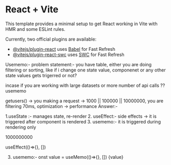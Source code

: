 # React + Vite

This template provides a minimal setup to get React working in Vite with HMR and some ESLint rules.

Currently, two official plugins are available:

- [@vitejs/plugin-react](https://github.com/vitejs/vite-plugin-react/blob/main/packages/plugin-react/README.md) uses [Babel](https://babeljs.io/) for Fast Refresh
- [@vitejs/plugin-react-swc](https://github.com/vitejs/vite-plugin-react-swc) uses [SWC](https://swc.rs/) for Fast Refresh


Usememo:-
problem statement:- you have table, either you are doing filtering or sorting, like if i change one state value, componenet or any other state values gets trigerred or not?

incase if you are working with large datasets or more number of api calls ?? usememo

getusers() -> you making a request -> 1000 || 100000 || 10000000, you are filtering 70ms, optimization -> performance
Answer:-

1.useState :- manages state, re-render
2. useEffect:- side effects -> it is triggered after component is rendered
3. usememo:- it is triggered during rendering only

1000000000

useEffect(()=>{}, [])

3. usememo:- 
onst value = useMemo(()=>{}, []) 
{value}

